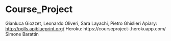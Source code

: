 # Course_Project
Gianluca Giozzet, Leonardo Oliveri, Sara Layachi, Pietro Ghislieri
Apiary: http://polls.apiblueprint.org/
Heroku: https://courseproject-.herokuapp.com/
Simone Barattin
